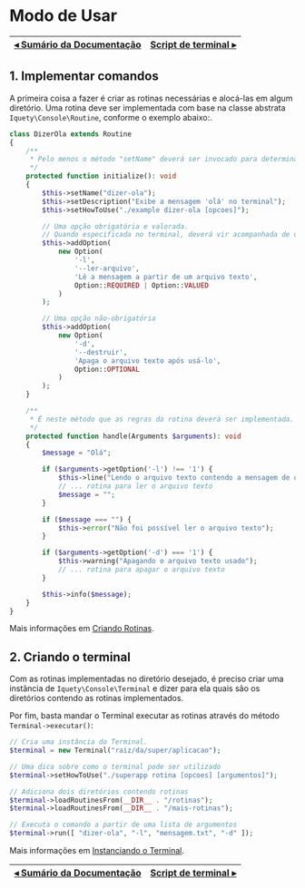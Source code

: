 # Modo de Usar

[◂ Sumário da Documentação](indice.md) | [Script de terminal ▸](02-script-de-terminal.md)
-- | --

## 1. Implementar comandos

A primeira coisa a fazer é criar as rotinas necessárias e alocá-las em algum diretório.
Uma rotina deve ser implementada com base na classe abstrata `Iquety\Console\Routine`,
conforme o exemplo abaixo:.

```php
class DizerOla extends Routine
{
    /**
     * Pelo menos o método "setName" deverá ser invocado para determinar a palavra 
     */
    protected function initialize(): void
    {
        $this->setName("dizer-ola");
        $this->setDescription("Exibe a mensagem 'olá' no terminal");
        $this->setHowToUse("./example dizer-ola [opcoes]");

        // Uma opção obrigatória e valorada.
        // Quando especificada no terminal, deverá vir acompanhada de um valor
        $this->addOption(
            new Option(
                '-l',
                '--ler-arquivo',
                'Lê a mensagem a partir de um arquivo texto',
                Option::REQUIRED | Option::VALUED
            )
        );

        // Uma opção não-obrigatória
        $this->addOption(
            new Option(
                '-d',
                '--destruir',
                'Apaga o arquivo texto após usá-lo',
                Option::OPTIONAL
            )
        );
    }

    /**
     * É neste método que as regras da rotina deverá ser implementada.
     */ 
    protected function handle(Arguments $arguments): void
    {
        $message = "Olá";

        if ($arguments->getOption('-l') !== '1') {
            $this->line("Lendo o arquivo texto contendo a mensagem de olá");
            // ... rotina para ler o arquivo texto
            $message = "";
        }

        if ($message === "") {
            $this->error("Não foi possível ler o arquivo texto");
        }

        if ($arguments->getOption('-d') === '1') {
            $this->warning("Apagando o arquivo texto usado");
            // ... rotina para apagar o arquivo texto
        }

        $this->info($message);
    }
}
```

Mais informações em [Criando Rotinas](04-criando-rotinas.md).

## 2. Criando o terminal

Com as rotinas implementadas no diretório desejado, é preciso criar uma instância de
`Iquety\Console\Terminal` e dizer para ela quais são os diretórios contendo as rotinas
implementados.

Por fim, basta mandar o Terminal executar as rotinas através do método `Terminal->executar()`:

```php
// Cria uma instância do Terminal. 
$terminal = new Terminal("raiz/da/super/aplicacao");

// Uma dica sobre como o terminal pode ser utilizado
$terminal->setHowToUse("./superapp rotina [opcoes] [argumentos]");

// Adiciona dois diretórios contendo rotinas
$terminal->loadRoutinesFrom(__DIR__ . "/rotinas");
$terminal->loadRoutinesFrom(__DIR__ . "/mais-rotinas");

// Executa o comando a partir de uma lista de argumentos
$terminal->run([ "dizer-ola", "-l", "mensagem.txt", "-d" ]);

```

Mais informações em [Instanciando o Terminal](03-instanciando-o-terminal.md).

[◂ Sumário da Documentação](indice.md) | [Script de terminal ▸](02-script-de-terminal.md)
-- | --
